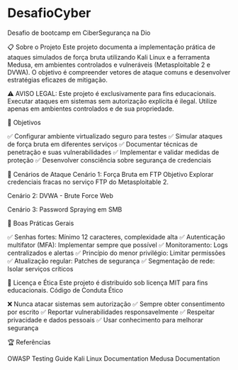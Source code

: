 # DesafioCyber
Desafio de bootcamp em CiberSegurança na Dio

📋 Sobre o Projeto
Este projeto documenta a implementação prática de ataques simulados de força bruta utilizando Kali Linux e a ferramenta Medusa, em ambientes controlados e vulneráveis (Metasploitable 2 e DVWA). O objetivo é compreender vetores de ataque comuns e desenvolver estratégias eficazes de mitigação.

⚠️ AVISO LEGAL: Este projeto é exclusivamente para fins educacionais. Executar ataques em sistemas sem autorização explícita é ilegal. Utilize apenas em ambientes controlados e de sua propriedade.

🎯 Objetivos

✅ Configurar ambiente virtualizado seguro para testes
✅ Simular ataques de força bruta em diferentes serviços
✅ Documentar técnicas de penetração e suas vulnerabilidades
✅ Implementar e validar medidas de proteção
✅ Desenvolver consciência sobre segurança de credenciais


🎯 Cenários de Ataque
Cenário 1: Força Bruta em FTP
Objetivo
Explorar credenciais fracas no serviço FTP do Metasploitable 2.

Cenário 2: DVWA - Brute Force Web

Cenário 3: Password Spraying em SMB

 🎯 Boas Práticas Gerais

✅ Senhas fortes: Mínimo 12 caracteres, complexidade alta
✅ Autenticação multifator (MFA): Implementar sempre que possível
✅ Monitoramento: Logs centralizados e alertas
✅ Princípio do menor privilégio: Limitar permissões
✅ Atualização regular: Patches de segurança
✅ Segmentação de rede: Isolar serviços críticos

📜 Licença e Ética
Este projeto é distribuído sob licença MIT para fins educacionais.
Código de Conduta Ético

❌ Nunca atacar sistemas sem autorização
✅ Sempre obter consentimento por escrito
✅ Reportar vulnerabilidades responsavelmente
✅ Respeitar privacidade e dados pessoais
✅ Usar conhecimento para melhorar segurança

🏆 Referências

OWASP Testing Guide
Kali Linux Documentation
Medusa Documentation
